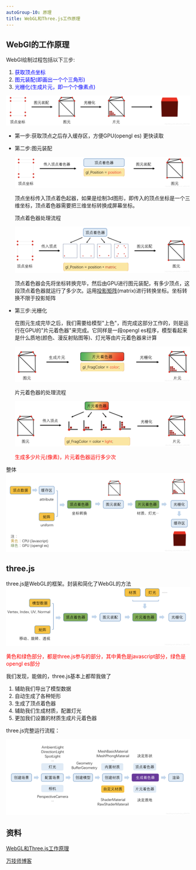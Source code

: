 ```yaml
---
autoGroup-10: 原理
title: WebGL和Three.js工作原理
---
```

## WebGl的工作原理

WebGl绘制过程包括以下三步:
1. <span style="color: blue">获取顶点坐标</span>
2. <span style="color: blue">图元装配(即画出一个个三角形)</span>
3. <span style="color: blue">光栅化(生成片元，即一个个像素点)</span>

![WebGL原理](./images/20210220161022850.png)

- 第一步:获取顶点之后存入缓存区，方便GPU(opengl es) 更快读取

- 第二步:图元装配

    ![图元装配](./images/20210220161323454.png)

    顶点坐标传入顶点着色起器，如果是绘制3d图形，即传入的顶点坐标是一个三维坐标，顶点着色器需要把三维坐标转换成屏幕坐标。

    顶点着色器处理流程

    ![顶点着色器处理流程](./images/20210220161617900.png)

    顶点着色器会先将坐标转换完毕，然后由GPU进行图元装配，有多少顶点，这段顶点着色器就运行了多少次。运用[投影矩阵](https://so.csdn.net/so/search?q=%E6%8A%95%E5%BD%B1%E7%9F%A9%E9%98%B5&spm=1001.2101.3001.7020)(matrix)进行转换坐标。坐标转换不限于投影矩阵

- 第三步:光栅化

    在图元生成完毕之后，我们需要给模型"上色"，而完成这部分工作的，则是运行在GPU的"片元着色器"来完成。它同样是一段opengl es程序，模型看起来是什么质地(颜色、漫反射贴图等)、灯光等由片元着色器来计算

    ![光栅化](./images/20210220161853631.png)

    片元着色器的处理流程

    ![片元着色器的处理流程](./images/20210220161948186.png)

    <span style="color:red">生成多少片元(像素)，片元着色器运行多少次</span>

整体
![整体](./images/20210220162046570.png)

## three.js
three.js是WebGL的框架。封装和简化了WebGL的方法
![three.js](./images/20210220162234781.png)

<span style="color: red">黄色和绿色部分，都是three.js参与的部分，其中黄色是javascript部分，绿色是opengl es部分</span>

我们发现，能做的，three.js基本上都帮我做了

1. 辅助我们导出了模型数据
2. 自动生成了各种矩形
3. 生成了顶点着色器
4. 辅助我们生成材质，配置灯光
5. 更加我们设置的材质生成片元着色器

three.js完整运行流程：

![three.js完整运行流程](./images/20210220163258325.png)


## 资料
[WebGL和Three.js工作原理](https://blog.csdn.net/weixin_46554760/article/details/113885722)

[万技师博客](https://www.cnblogs.com/wanbo/)